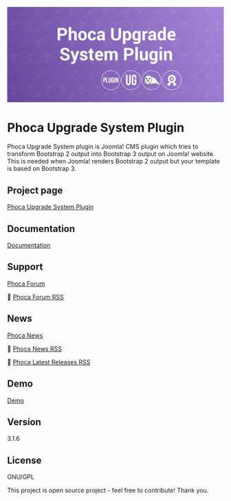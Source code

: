 



![Phoca Upgrade System Plugin](https://github.com/PhocaCz/PhocaUpgradeSystemPlugin/blob/master/phocaupgrade.png)

# Phoca Upgrade System Plugin



Phoca Upgrade System plugin is Joomla! CMS plugin which tries to transform Bootstrap 2 output into Bootstrap 3 output on Joomla! website. This is needed when Joomla! renders Bootstrap 2 output but your template is based on Bootstrap 3.



## Project page

[Phoca Upgrade System Plugin](https://www.phoca.cz/phoca-upgrade-system-plugin)



## Documentation

[Documentation](https://www.phoca.cz/documentation/category/131-phoca-upgrade-system-plugin)



## Support

[Phoca Forum](https://www.phoca.cz/forum)

:bell: [Phoca Forum RSS](https://www.phoca.cz/forum/app.php/feed)



## News

[Phoca News](https://www.phoca.cz/news)

:bell: [Phoca News RSS](https://www.phoca.cz/news?format=feed&type=rss)

:bell: [Phoca Latest Releases RSS](https://www.phoca.cz/download/feed/111?format=feed&type=rss)



## Demo

[Demo](https://www.phoca.cz/phocacartdemo/premiere/)



## Version

3.1.6



## License

GNU/GPL



This project is open source project - feel free to contribute! Thank you.
